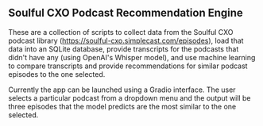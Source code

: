 ## Soulful CXO Podcast Recommendation Engine
These are a collection of scripts to collect data from the Soulful CXO podcast library (https://soulful-cxo.simplecast.com/episodes), load that data into an SQLite database, provide transcripts for the podcasts that didn't have any (using OpenAI's Whisper model), and use machine learning to compare transcripts and provide recommendations for similar podcast episodes to the one selected.

Currently the app can be launched using a Gradio interface. The user selects a particular podcast from a dropdown menu and the output will be three episodes that the model predicts are the most similar to the one selected.
